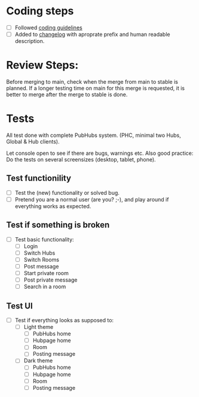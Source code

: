 # Coding steps

- [ ] Followed [coding guidelines](https://gitlab.science.ru.nl/ilab/pubhubs_canonical/-/wikis/Contributing/Code-guidelines)
- [ ] Added to [changelog](https://gitlab.science.ru.nl/ilab/pubhubs_canonical/-/blob/main/CHANGELOG.md) with aproprate prefix and human readable description.

# Review Steps:

Before merging to main, check when the merge from main to stable is planned.
If a longer testing time on main for this merge is requested, it is better to merge after the merge to stable is done.

# Tests

All test done with complete PubHubs system. (PHC, minimal two Hubs, Global & Hub clients).

Let console open to see if there are bugs, warnings etc.
Also good practice: Do the tests on several screensizes (desktop, tablet, phone).

## Test functionility

- [ ] Test the (new) functionality or solved bug.
- [ ] Pretend you are a normal user (are you? ;-), and play around if everything works as expected.

## Test if something is broken

- [ ] Test basic functionality:
  - [ ] Login
  - [ ] Switch Hubs
  - [ ] Switch Rooms
  - [ ] Post message
  - [ ] Start private room
  - [ ] Post private message
  - [ ] Search in a room

## Test UI

- [ ] Test if everything looks as supposed to:
  - [ ] Light theme
    - [ ] PubHubs home
    - [ ] Hubpage home
    - [ ] Room
    - [ ] Posting message
  - [ ] Dark theme
    - [ ] PubHubs home
    - [ ] Hubpage home
    - [ ] Room
    - [ ] Posting message
